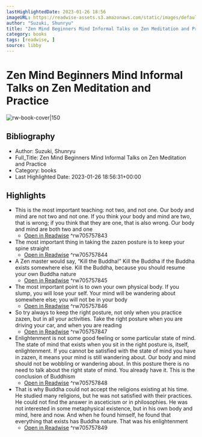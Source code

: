 ```yaml
---
lastHighlightedDate: 2023-01-26 18:56
imageURL: https://readwise-assets.s3.amazonaws.com/static/images/default-book-icon-2.dae1dc4d332b.png
author: "Suzuki, Shunryu"
title: "Zen Mind Beginners Mind Informal Talks on Zen Meditation and Practice"
category: books
tags: [readwise, ]
source: libby
---
```

# Zen Mind Beginners Mind Informal Talks on Zen Meditation and Practice

![rw-book-cover|150](https://readwise-assets.s3.amazonaws.com/static/images/default-book-icon-2.dae1dc4d332b.png)

## Bibliography
- Author: Suzuki, Shunryu
- Full_Title: Zen Mind Beginners Mind Informal Talks on Zen Meditation and Practice
- Category: books
- Last Highlighted Date: 2023-01-26 18:56:31+00:00

## Highlights
- This is the most important teaching: not two, and not one. Our body and mind are not two and not one. If you think your body and mind are two, that is wrong; if you think that they are one, that is also wrong. Our body and mind are both two and one
    - [Open in Readwise](https://readwise.io/open/705757843)
^rw705757843
- The most important thing in taking the zazen posture is to keep your spine straight
    - [Open in Readwise](https://readwise.io/open/705757844)
^rw705757844
- A Zen master would say, “Kill the Buddha!” Kill the Buddha if the Buddha exists somewhere else. Kill the Buddha, because you should resume your own Buddha nature
    - [Open in Readwise](https://readwise.io/open/705757845)
^rw705757845
- The most important point is to own your own physical body. If you slump, you will lose your self. Your mind will be wandering about somewhere else; you will not be in your body
    - [Open in Readwise](https://readwise.io/open/705757846)
^rw705757846
- So try always to keep the right posture, not only when you practice zazen, but in all your activities. Take the right posture when you are driving your car, and when you are reading
    - [Open in Readwise](https://readwise.io/open/705757847)
^rw705757847
- Enlightenment is not some good feeling or some particular state of mind. The state of mind that exists when you sit in the right posture is, itself, enlightenment. If you cannot be satisfied with the state of mind you have in zazen, it means your mind is still wandering about. Our body and mind should not be wobbling or wandering about. In this posture there is no need to talk about the right state of mind. You already have it. This is the conclusion of Buddhism
    - [Open in Readwise](https://readwise.io/open/705757848)
^rw705757848
- That is why Buddha could not accept the religions existing at his time. He studied many religions, but he was not satisfied with their practices. He could not find the answer in asceticism or in philosophies. He was not interested in some metaphysical existence, but in his own body and mind, here and now. And when he found himself, he found that everything that exists has Buddha nature. That was his enlightenment
    - [Open in Readwise](https://readwise.io/open/705757849)
^rw705757849


